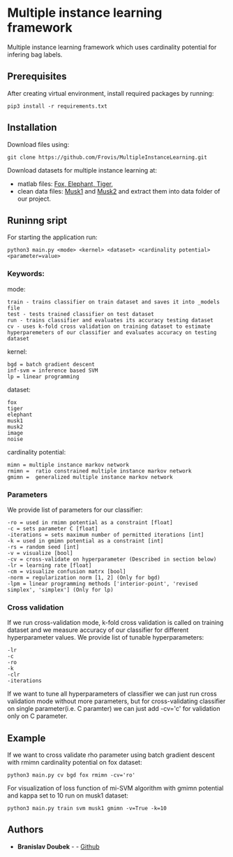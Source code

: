 # Multiple instance learning framework

Multiple instance learning framework which uses cardinality potential for infering bag labels.

## Prerequisites
After creating virtual environment, install required packages by running:
```
pip3 install -r requirements.txt 
```
## Installation
Download files using:
```
git clone https://github.com/Frovis/MultipleInstanceLearning.git
```
Download datasets for multiple instance learning at:
* matlab files: [Fox, Elephant, Tiger](http://www.cs.columbia.edu/~andrews/mil/datasets.html), 
* clean data files: [Musk1](https://archive.ics.uci.edu/ml/datasets/Musk+(Version+1)) and [Musk2](https://archive.ics.uci.edu/ml/datasets/Musk+(Version+2))
and extract them into data folder of our project.

## Runinng sript
For starting the application run: 
```
python3 main.py <mode> <kernel> <dataset> <cardinality potential> <parameter=value>
```
### Keywords:
mode:
```
train - trains classifier on train dataset and saves it into _models file
test - tests trained classifier on test dataset
run - trains classifier and evaluates its accuracy testing dataset
cv - uses k-fold cross validation on training dataset to estimate hyperparemeters of our classifier and evaluates accuracy on testing dataset
```

kernel:
```
bgd = batch gradient descent
inf-svm = inference based SVM
lp = linear programming
```
dataset:
```
fox
tiger
elephant
musk1
musk2
image
noise
```
cardinality potential:
```
mimn = multiple instance markov network
rmimn =  ratio constrained multiple instance markov network
gmimn =  generalized multiple instance markov network
```
### Parameters
We provide list of parameters for our classifier:
```
-ro = used in rmimn potential as a constraint [float]
-c = sets parameter C [float]
-iterations = sets maximum number of permitted iterations [int]
-k = used in gmimn potential as a constraint [int]
-rs = random seed [int]
-v = visualize [bool]
-cv = cross-validate on hyperparameter (Described in section below)
-lr = learning rate [float]
-cm = visualize confusion matrx [bool]
-norm = regularization norm [1, 2] (Only for bgd)
-lpm = linear programming methods ['interior-point', 'revised simplex', 'simplex'] (Only for lp)
```
### Cross validation
If we run cross-validation mode, k-fold cross validation is called on training dataset and we measure accuracy of our classifier for different hyperparameter values. We provide list of tunable hyperparameters:
```
-lr
-c
-ro
-k
-clr
-iterations
```
If we want to tune all hyperparameters of classifier we can just run cross validation mode without more parameters, but for cross-validating classifier on single parameter(i.e. C paramter) we can just add -cv='c' for validation only on C parameter.
## Example
If we want to cross validate rho parameter using batch gradient descent with rmimn cardinality potential on fox dataset:
```
python3 main.py cv bgd fox rmimn -cv='ro'
```
For visualization of loss function of mi-SVM algorithm with gmimn potential and kappa set to 10 run on musk1 dataset:
```
python3 main.py train svm musk1 gmimn -v=True -k=10
```


## Authors

* **Branislav Doubek** -  - [Github](https://github.com/branislav-doubek)
